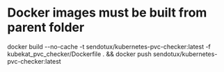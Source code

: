 # Docker images must be built from parent folder

docker build --no-cache -t sendotux/kubernetes-pvc-checker:latest -f kubekat_pvc_checker/Dockerfile . && docker push sendotux/kubernetes-pvc-checker:latest
